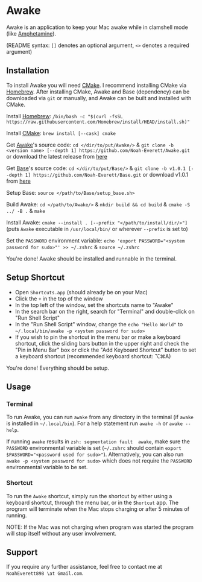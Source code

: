 # **Awake**
Awake is an application to keep your Mac awake while in clamshell mode (like [Amphetamine](https://www.google.com/search?q=amphetimine+app+store&rlz=1C5CHFA_enUS996US996&oq=amphetimine+app+store&aqs=chrome..69i57.3334j0j7&sourceid=chrome&ie=UTF-8#:~:text=Amphetamine%20on%20the,com%20%E2%80%BA%20app%20%E2%80%BA%20amphetamine)).

(README syntax: `[]` denotes an optional argument, `<>` denotes a required argument)

## **Installation**
To install Awake you will need [CMake](https://cmake.org/). I recommend installing CMake via [Homebrew](https://brew.sh/). After installing CMake, Awake and Base (dependency) can be downloaded via `git` or manually, and Awake can be built and installed with CMake.

Install [Homebrew](https://brew.sh/): `/bin/bash -c "$(curl -fsSL https://raw.githubusercontent.com/Homebrew/install/HEAD/install.sh)"`

Install [CMake](https://cmake.org/): `brew install [--cask] cmake`

Get [Awake](https://github.com/Noah-Everett/Awake)'s source code: `cd </dir/to/put/Awake/>` & `git clone -b <version name> [--depth 1] https://github.com/Noah-Everett/Awake.git` or download the latest release from [here](https://github.com/Noah-Everett/Awake/releases)

Get [Base](https://github.com/Noah-Everett/Base)'s source code: `cd </dir/to/put/Base/>` & `git clone -b v1.0.1 [--depth 1] https://github.com/Noah-Everett/Base.git` or download v1.0.1 from [here](https://github.com/Noah-Everett/Base/releases)

Setup Base: `source </path/to/Base/setup_base.sh>`

Build Awake: `cd </path/to/Awake/>` & `mkdir build && cd build` & `cmake -S ../ -B .` & `make`

Install Awake: `cmake --install . [--prefix "</path/to/install/dir/>"]` (puts `Awake` executable in `/usr/local/bin/` or wherever `--prefix` is set to)

Set the `PASSWORD` environment variable: `echo 'export PASSWORD="<system password for sudo>"' >> ~/.zshrc` & `source ~/.zshrc` 

You're done! Awake should be installed and runnable in the terminal. 

## **Setup Shortcut**
- Open `Shortcuts.app` (should already be on your Mac) 
- Click the `+` in the top of the window
- In the top left of the window, set the shortcuts name to "Awake"
- In the search bar on the right, search for "Terminal" and double-click on "Run Shell Script"
- In the "Run Shell Script" window, change the `echo "Hello World"` to `~/.local/bin/awake -p <system password for sudo>`
- If you wish to pin the shortcut in the menu bar or make a keyboard shortcut, click the sliding bars button in the upper right and check the "Pin in Menu Bar" box or click the "Add Keyboard Shortcut" button to set a keyboard shortcut (recommended keyboard shortcut: ⌥⌘A)

You're done! Everything should be setup.

## **Usage**

### Terminal
To run Awake, you can run `awake` from any directory in the terminal (if `awake` is installed in `~/.local/bin`). For a help statement run `awake -h` or `awake --help`.

If running `awake` results in `zsh: segmentation fault  awake`, make sure the `PASSWORD` environmental variable is set (`~/.zshrc` should contain `export $PASSWORD="<password used for sudo>"`). Alternatively, you can also run `awake -p <system password for sudo>` which does not require the `PASSWORD` environmental variable to be set.

### Shortcut
To run the `Awake` shortcut, simply run the shortcut by either using a keyboard shortcut, through the menu bar, or in the `Shortcut` app. The program will terminate when the Mac stops charging or after 5 minutes of running. 

NOTE: If the Mac was not charging when program was started the program will stop itself without any user involvement.

## **Support**
If you require any further assistance, feel free to contact me at `NoahEverett898 \at Gmail.com`.
